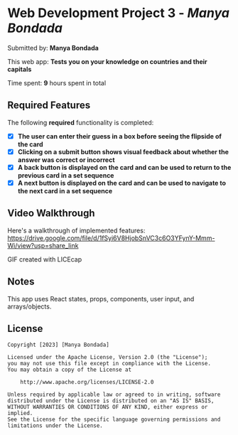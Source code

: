 # Web Development Project 3 - *Manya Bondada*

Submitted by: **Manya Bondada**

This web app: **Tests you on your knowledge on countries and their capitals**

Time spent: **9** hours spent in total

## Required Features

The following **required** functionality is completed:

- [x] **The user can enter their guess in a box before seeing the flipside of the card**
- [x] **Clicking on a submit button shows visual feedback about whether the answer was correct or incorrect**
- [x] **A back button is displayed on the card and can be used to return to the previous card in a set sequence**
- [x] **A next button is displayed on the card and can be used to navigate to the next card in a set sequence**

## Video Walkthrough

Here's a walkthrough of implemented features: https://drive.google.com/file/d/1fSyi6V8HjobSnVC3c6O3YFynY-Mmm-Wi/view?usp=share_link

GIF created with LICEcap

## Notes

This app uses React states, props, components, user input, and arrays/objects.

## License

    Copyright [2023] [Manya Bondada]

    Licensed under the Apache License, Version 2.0 (the "License");
    you may not use this file except in compliance with the License.
    You may obtain a copy of the License at

        http://www.apache.org/licenses/LICENSE-2.0

    Unless required by applicable law or agreed to in writing, software
    distributed under the License is distributed on an "AS IS" BASIS,
    WITHOUT WARRANTIES OR CONDITIONS OF ANY KIND, either express or implied.
    See the License for the specific language governing permissions and
    limitations under the License.
